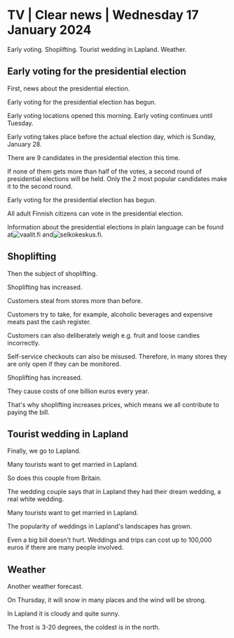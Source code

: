 # TV \| Clear news \| Wednesday 17 January 2024

Early voting. Shoplifting. Tourist wedding in Lapland. Weather.

## Early voting for the presidential election

First, news about the presidential election.

Early voting for the presidential election has begun.

Early voting locations opened this morning. Early voting continues until Tuesday.

Early voting takes place before the actual election day, which is Sunday, January 28.

There are 9 candidates in the presidential election this time.

If none of them gets more than half of the votes, a second round of presidential elections will be held. Only the 2 most popular candidates make it to the second round.

Early voting for the presidential election has begun.

All adult Finnish citizens can vote in the presidential election.

Information about the presidential elections in plain language can be found at![vaalit.fi](https://vaalit.fi/etusivu) and![selkokeskus.fi](https://selkokeskus.fi/).

## Shoplifting

Then the subject of shoplifting.

Shoplifting has increased.

Customers steal from stores more than before.

Customers try to take, for example, alcoholic beverages and expensive meats past the cash register.

Customers can also deliberately weigh e.g. fruit and loose candies incorrectly.

Self-service checkouts can also be misused. Therefore, in many stores they are only open if they can be monitored.

Shoplifting has increased.

They cause costs of one billion euros every year.

That's why shoplifting increases prices, which means we all contribute to paying the bill.

## Tourist wedding in Lapland

Finally, we go to Lapland.

Many tourists want to get married in Lapland.

So does this couple from Britain.

The wedding couple says that in Lapland they had their dream wedding, a real white wedding.

Many tourists want to get married in Lapland.

The popularity of weddings in Lapland's landscapes has grown.

Even a big bill doesn't hurt. Weddings and trips can cost up to 100,000 euros if there are many people involved.

## Weather

Another weather forecast.

On Thursday, it will snow in many places and the wind will be strong.

In Lapland it is cloudy and quite sunny.

The frost is 3-20 degrees, the coldest is in the north.
